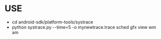 # USE

*  cd android-sdk/platform-tools/systrace
*  python systrace.py --time=5 -o mynewtrace.trace sched gfx view wm am

